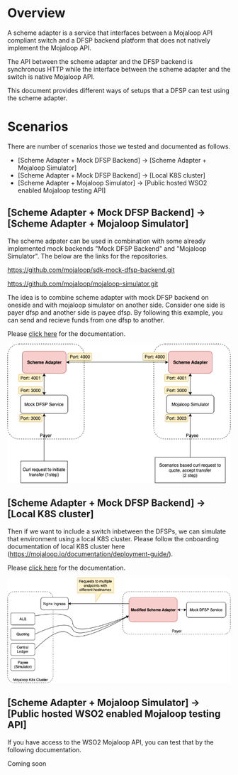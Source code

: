 # Overview
A scheme adapter is a service that interfaces between a Mojaloop API compliant switch and a DFSP backend platform that does not natively implement the Mojaloop API.

The API between the scheme adapter and the DFSP backend is synchronous HTTP while the interface between the scheme adapter and the switch is native Mojaloop API.

This document provides different ways of setups that a DFSP can test using the scheme adapter.

# Scenarios
There are number of scenarios those we tested and documented as follows.

* [Scheme Adapter + Mock DFSP Backend] -> [Scheme Adapter + Mojaloop Simulator]
* [Scheme Adapter + Mock DFSP Backend] -> [Local K8S cluster]
* [Scheme Adapter + Mojaloop Simulator] -> [Public hosted WSO2 enabled Mojaloop testing API]

## [Scheme Adapter + Mock DFSP Backend] -> [Scheme Adapter + Mojaloop Simulator]

The scheme adpater can be used in combination with some already implemented mock backends "Mock DFSP Backend" and "Mojaloop Simulator". The below are the links for the repositories.

https://github.com/mojaloop/sdk-mock-dfsp-backend.git

https://github.com/mojaloop/mojaloop-simulator.git

The idea is to combine scheme adapter with mock DFSP backend on oneside and with mojaloop simulator on another side. Consider one side is payer dfsp and another side is payee dfsp. By following this example, you can send and recieve funds from one dfsp to another.

Please [click here](scheme-adapter-to-scheme-adapter/doc.md) for the documentation.

![SchemeAdapterToSchemeAdapter](scheme-adapter-to-scheme-adapter/scheme-adapter-to-scheme-adapter-overview.png)

## [Scheme Adapter + Mock DFSP Backend] -> [Local K8S cluster]

Then if we want to include a switch inbetween the DFSPs, we can simulate that environment using a local K8S cluster. Please follow the onboarding documentation of local K8S cluster here (https://mojaloop.io/documentation/deployment-guide/).

Please [click here](scheme-adapter-and-local-k8s/doc.md) for the documentation.

![SchemeAdapterAndK8S](scheme-adapter-and-local-k8s/scheme-adapter-and-local-k8s-overview.png)

## [Scheme Adapter + Mojaloop Simulator] -> [Public hosted WSO2 enabled Mojaloop testing API]

If you have access to the WSO2 Mojaloop API, you can test that by the following documentation.

Coming soon